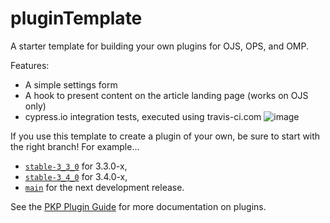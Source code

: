 # pluginTemplate
A starter template for building your own plugins for OJS, OPS, and OMP.

Features:
- A simple settings form
- A hook to present content on the article landing page (works on OJS only)
- cypress.io integration tests, executed using travis-ci.com ![image](https://app.travis-ci.com/pkp/pluginTemplate.svg?branch=main)

If you use this template to create a plugin of your own, be sure to start with the right branch! For example...
- [`stable-3_3_0`](https://github.com/pkp/pluginTemplate/tree/stable-3_3_0) for 3.3.0-x,
- [`stable-3_4_0`](https://github.com/pkp/pluginTemplate/tree/stable-3_4_0) for 3.4.0-x,
- [`main`](https://github.com/pkp/pluginTemplate/tree/main) for the next development release.

See the [PKP Plugin Guide](https://docs.pkp.sfu.ca/dev/plugin-guide/en/) for more documentation on plugins.
